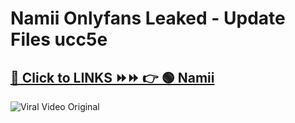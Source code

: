 
 # Namii Onlyfans Leaked - Update Files ucc5e

## <h2><a href="https://clipsfans.com/Namii&ref=git">🔗 Click to LINKS ⏩⏩ 👉 🟢 Namii </a></h2>

<a href="https://clipsfans.com/Namii&ref=git" rel="nofollow" data-target="animated-image.originalLink"><img src="https://i.ibb.co.com/xMMVF88/686577567.gif" alt="Viral Video Original" style="max-width: 100%; display: inline-block;" data-target="animated-image.originalImage"></a>

